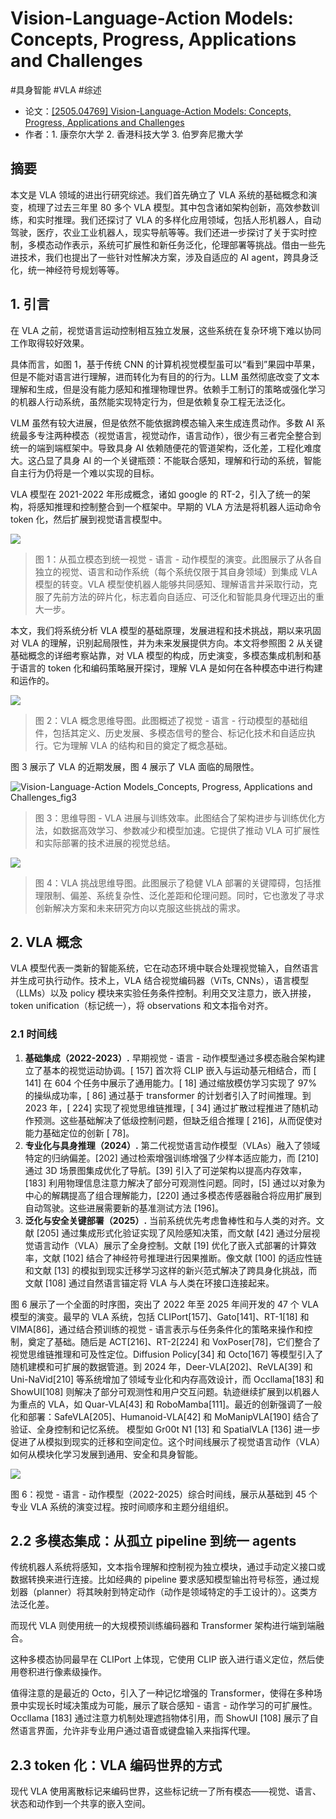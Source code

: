 # Vision-Language-Action Models: Concepts, Progress, Applications and Challenges

#具身智能 #VLA #综述 

- 论文：[[2505.04769] Vision-Language-Action Models: Concepts, Progress, Applications and Challenges](https://arxiv.org/abs/2505.04769)
- 作者：1. 康奈尔大学 2. 香港科技大学 3. 伯罗奔尼撒大学
## 摘要

本文是 VLA 领域的进出行研究综述。我们首先确立了 VLA 系统的基础概念和演变，梳理了过去三年里 80 多个 VLA 模型。其中包含诸如架构创新，高效参数训练，和实时推理。我们还探讨了 VLA 的多样化应用领域，包括人形机器人，自动驾驶，医疗，农业工业机器人，现实导航等等。我们还进一步探讨了关于实时控制，多模态动作表示，系统可扩展性和新任务泛化，伦理部署等挑战。借由一些先进技术，我们也提出了一些针对性解决方案，涉及自适应的 AI agent，跨具身泛化，统一神经符号规划等等。

## 1. 引言

在 VLA 之前，视觉语言运动控制相互独立发展，这些系统在复杂环境下难以协同工作取得较好效果。

具体而言，如图 1，基于传统 CNN 的计算机视觉模型虽可以“看到”果园中苹果，但是不能对语言进行理解，进而转化为有目的的行为。LLM 虽然彻底改变了文本理解和生成，但是没有能力感知和推理物理世界。依赖手工制订的策略或强化学习的机器人行动系统，虽然能实现特定行为，但是依赖复杂工程无法泛化。

VLM 虽然有较大进展，但是依然不能依据跨模态输入来生成连贯动作。多数 AI 系统最多专注两种模态（视觉语言，视觉动作，语言动作），很少有三者完全整合到统一的端到端框架中。导致具身 AI 依赖随便花的管道架构，泛化差，工程化难度大。这凸显了具身 AI 的一个关键瓶颈：不能联合感知，理解和行动的系统，智能自主行为仍将是一个难以实现的目标。

VLA 模型在 2021-2022 年形成概念，诸如 google 的 RT-2，引入了统一的架构，将感知推理和控制整合到一个框架中。早期的 VLA 方法是将机器人运动命令 token 化，然后扩展到视觉语言模型中。

![](../../Attachments/Vision-Language-Action%20Models_Concepts,%20Progress,%20Applications%20and%20Challenges_fig1.png)

> 图 1：从孤立模态到统一视觉 - 语言 - 动作模型的演变。此图展示了从各自独立的视觉、语言和动作系统（每个系统仅限于其自身领域）到集成 VLA 模型的转变。VLA 模型使机器人能够共同感知、理解语言并采取行动，克服了先前方法的碎片化，标志着向自适应、可泛化和智能具身代理迈出的重大一步。

本文，我们将系统分析 VLA 模型的基础原理，发展进程和技术挑战，期以来巩固对 VLA 的理解，识别起局限性，并为未来发展提供方向。本文将参照图 2 从关键基础概念的详细考察站靠，对 VLA 模型的构成，历史演变，多模态集成机制和基于语言的 token 化和编码策略展开探讨，理解 VLA 是如何在各种模态中进行构建和运作的。

![](../../Attachments/Vision-Language-Action%20Models_Concepts,%20Progress,%20Applications%20and%20Challenges_fig2.png)

> 图 2：VLA 概念思维导图。此图概述了视觉 - 语言 - 行动模型的基础组件，包括其定义、历史发展、多模态信号的整合、标记化技术和自适应执行。它为理解 VLA 的结构和目的奠定了概念基础。

图 3 展示了 VLA 的近期发展，图 4 展示了 VLA 面临的局限性。

![Vision-Language-Action Models_Concepts, Progress, Applications and Challenges_fig3](../../Attachments/Vision-Language-Action%20Models_Concepts,%20Progress,%20Applications%20and%20Challenges_fig3.png)

> 图 3：思维导图 - VLA 进展与训练效率。此图结合了架构进步与训练优化方法，如数据高效学习、参数减少和模型加速。它提供了推动 VLA 可扩展性和实际部署的技术进展的视觉总结。

![](../../Attachments/Vision-Language-Action%20Models_Concepts,%20Progress,%20Applications%20and%20Challenges_fig4.png)

> 图 4：VLA 挑战思维导图。此图展示了稳健 VLA 部署的关键障碍，包括推理限制、偏差、系统复杂性、泛化差距和伦理问题。同时，它也激发了寻求创新解决方案和未来研究方向以克服这些挑战的需求。

## 2. VLA 概念

VLA 模型代表一类新的智能系统，它在动态环境中联合处理视觉输入，自然语言并生成可执行动作。技术上，VLA 结合视觉编码器（ViTs, CNNs），语言模型（LLMs）以及 policy 模块来实验任务条件控制。利用交叉注意力，嵌入拼接，token unification（标记统一），将 observations 和文本指令对齐。

### 2.1 时间线
1. **基础集成（2022-2023）.** 早期视觉 - 语言 - 动作模型通过多模态融合架构建立了基本的视觉运动协调。[ 157] 首次将 CLIP 嵌入与运动基元相结合，而 [ 141] 在 604 个任务中展示了通用能力。[ 18] 通过缩放模仿学习实现了 97% 的操纵成功率，[ 86] 通过基于 transformer 的计划者引入了时间推理。到 2023 年，[ 224] 实现了视觉思维链推理，[ 34] 通过扩散过程推进了随机动作预测。这些基础解决了低级控制问题，但缺乏组合推理 [ 216]，从而促使对能力基础定位的创新 [ 78]。
2. **专业化与具身推理（2024）.** 第二代视觉语言动作模型（VLAs）融入了领域特定的归纳偏差。[202] 通过检索增强训练增强了少样本适应能力，而 [210] 通过 3D 场景图集成优化了导航。[39] 引入了可逆架构以提高内存效率，[183] 利用物理信息注意力解决了部分可观测性问题。同时，[5] 通过以对象为中心的解耦提高了组合理解能力，[220] 通过多模态传感器融合将应用扩展到自动驾驶。这些进展需要新的基准测试方法 [196]。
3. **泛化与安全关键部署（2025）.** 当前系统优先考虑鲁棒性和与人类的对齐。文献 [205] 通过集成形式化验证实现了风险感知决策，而文献 [42] 通过分层视觉语言动作（VLA）展示了全身控制。文献 [19] 优化了嵌入式部署的计算效率，文献 [102] 结合了神经符号推理进行因果推断。像文献 [100] 的适应性链和文献 [13] 的模拟到现实迁移学习这样的新兴范式解决了跨具身化挑战，而文献 [108] 通过自然语言锚定将 VLA 与人类在环接口连接起来。

图 6 展示了一个全面的时序图，突出了 2022 年至 2025 年间开发的 47 个 VLA 模型的演变。最早的 VLA 系统，包括 CLIPort[157]、Gato[141]、RT-1[18] 和 VIMA[86]，通过结合预训练的视觉 - 语言表示与任务条件化的策略来操作和控制，奠定了基础。随后是 ACT[216]、RT-2[224] 和 VoxPoser[78]，它们整合了视觉思维链推理和可及性定位。Diffusion Policy[34] 和 Octo[167] 等模型引入了随机建模和可扩展的数据管道。到 2024 年，Deer-VLA[202]、ReVLA[39] 和 Uni-NaVid[210] 等系统增加了领域专业化和内存高效设计，而 Occllama[183] 和 ShowUI[108] 则解决了部分可观测性和用户交互问题。轨迹继续扩展到以机器人为重点的 VLA，如 Quar-VLA[43] 和 RoboMamba[111]。最近的创新强调了一般化和部署：SafeVLA[205]、Humanoid-VLA[42] 和 MoManipVLA[190] 结合了验证、全身控制和记忆系统。 模型如 Gr00t N1 [13] 和 SpatialVLA [136] 进一步促进了从模拟到现实的迁移和空间定位。这个时间线展示了视觉语言动作（VLA）如何从模块化学习发展到通用、安全和具身智能。

![](../../Attachments/Vision-Language-Action%20Models_Concepts,Progress,Applications%20and%20Challenges_fig6.png.png)

图 6：视觉 - 语言 - 动作模型（2022-2025）综合时间线，展示从基础到 45 个专业 VLA 系统的演变过程。按时间顺序和主题分组组织。

## 2.2 多模态集成：从孤立 pipeline 到统一 agents

传统机器人系统将感知，文本指令理解和控制视为独立模块，通过手动定义接口或数据转换来进行连接。比如经典的 pipeline 要求感知模型输出符号标签，通过规划器（planner）将其映射到特定动作（动作是领域特定的手工设计的）。这类方法泛化差。

而现代 VLA 则使用统一的大规模预训练编码器和 Transformer 架构进行端到端融合。

这种多模态协同最早在 CLIPort 上体现，它使用 CLIP 嵌入进行语义定位，然后使用卷积进行像素级操作。

值得注意的是最近的 Octo，引入了一种记忆增强的 Transformer，使得在多种场景中实现长时域决策成为可能，展示了联合感知 - 语言 - 动作学习的可扩展性。Occllama [183] 通过注意力机制处理遮挡物体引用，而 ShowUI [108] 展示了自然语言界面，允许非专业用户通过语音或键盘输入来指挥代理。

## 2.3 token 化：VLA 编码世界的方式

现代 VLA 使用离散标记来编码世界，这些标记统一了所有模态——视觉、语言、状态和动作到一个共享的嵌入空间。